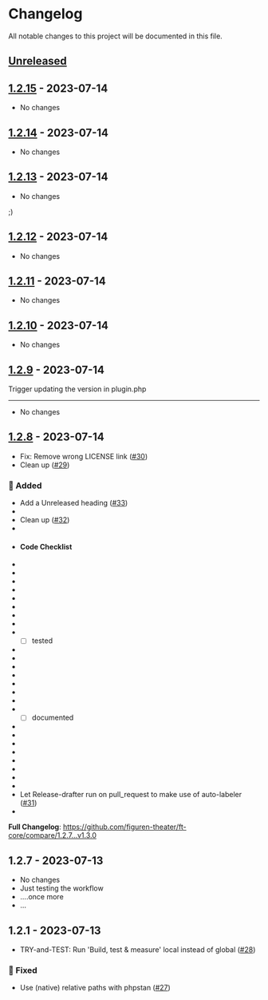 # Changelog

All notable changes to this project will be documented in this file.

## [Unreleased](https://github.com/figuren-theater/ft-core/compare/1.2.15...HEAD)

<!-- Content should be placed here -->
## [1.2.15](https://github.com/figuren-theater/ft-core/compare/1.2.14...1.2.15) - 2023-07-14

- No changes

## [1.2.14](https://github.com/figuren-theater/ft-core/compare/1.2.13...1.2.14) - 2023-07-14

- No changes

## [1.2.13](https://github.com/figuren-theater/ft-core/compare/1.2.12...1.2.13) - 2023-07-14

- No changes

;)

## [1.2.12](https://github.com/figuren-theater/ft-core/compare/1.2.11...1.2.12) - 2023-07-14

- No changes

## [1.2.11](https://github.com/figuren-theater/ft-core/compare/1.2.10...1.2.11) - 2023-07-14

- No changes

## [1.2.10](https://github.com/figuren-theater/ft-core/compare/1.2.9...1.2.10) - 2023-07-14

- No changes

## [1.2.9](https://github.com/figuren-theater/ft-core/compare/1.2.8...1.2.9) - 2023-07-14

Trigger updating the version in plugin.php


---

- No changes

## [1.2.8](https://github.com/figuren-theater/ft-core/compare/1.2.7...1.2.8) - 2023-07-14

- Fix: Remove wrong LICENSE link ([#30](https://github.com/figuren-theater/ft-core/pull/30))
- Clean up ([#29](https://github.com/figuren-theater/ft-core/pull/29))

### 🚀 Added

- Add a Unreleased heading ([#33](https://github.com/figuren-theater/ft-core/pull/33))
- 
- Clean up ([#32](https://github.com/figuren-theater/ft-core/pull/32))
- 
- #### Code Checklist
- 
- 
- 
- 
- 
- 
- 
- 
- - [ ] tested
- 
- 
- 
- 
- 
- 
- 
- - [ ] documented
- 
- 
- 
- 
- 
- 
- 
- 
- Let Release-drafter run on pull_request to make use of auto-labeler ([#31](https://github.com/figuren-theater/ft-core/pull/31))
- 

**Full Changelog**: https://github.com/figuren-theater/ft-core/compare/1.2.7...v1.3.0

## 1.2.7 - 2023-07-13

- No changes
- Just testing the workflow
- ....once more
- ...

## 1.2.1 - 2023-07-13

- TRY-and-TEST: Run 'Build, test & measure' local instead of global ([#28](https://github.com/figuren-theater/ft-core/pull/28))

### 🐛 Fixed

- Use (native) relative paths with phpstan ([#27](https://github.com/figuren-theater/ft-core/pull/27))
